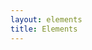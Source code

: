 ```yaml
---
layout: elements
title: Elements
---
```


<!-- <h1>Elements</h1>

<h2>Form</h2>

<h3>Radio</h3>
<div class="dp__radio">
    <label
        ><input
          type="radio"
          name="radio"
          checked="checked"
        />Radio
    </label>
    <label>
        <input
          type="radio"
          name="radio"
        />Radio
    </label>    
</div>

{% highlight html %}
<div class="dp__radio">
    <label
        ><input
          type="radio"
          name="radio"
          checked="checked"
        />Radio
    </label>
    <label>
        <input
          type="radio"
          name="radio"
        />Radio
    </label>    
</div>
{% endhighlight %}


<h3>Checkbox</h3>
<div class="dp__checkbox">
    <label
          ><input
            type="checkbox"
            name="checkbox"
            checked="checked"
          />Checkbox
    </label>
    <label
        ><input
        type="checkbox"            
        name="checkbox"
        />Checkbox
    </label>    
</div>
{% highlight html %}
<div class="dp__checkbox">
    <label
          ><input
            type="checkbox"
            name="checkbox"
            checked="checked"
          />Checkbox
    </label>
    <label
        ><input
        type="checkbox"            
        name="checkbox"
        />Checkbox
    </label>    
</div>
{% endhighlight %}


<h3>Switch</h3>
<div class="dp__switch">    
      <label class="rwmb-switch-label rwmb-switch-label--rounded">
        <input
          type="checkbox"
          checked="checked"
        />
        <div class="rwmb-switch-status">
          <span class="rwmb-switch-slider"></span>
          <span class="rwmb-switch-on">On</span>
          <span class="rwmb-switch-off"></span>
        </div>
      </label>
</div>

{% highlight html %}
<div class="dp__switch">    
      <label class="rwmb-switch-label rwmb-switch-label--rounded">
        <input
          type="checkbox"
          checked="checked"
        />
        <div class="rwmb-switch-status">
          <span class="rwmb-switch-slider"></span>
          <span class="rwmb-switch-on">On</span>
          <span class="rwmb-switch-off"></span>
        </div>
      </label>
</div>
{% endhighlight %}



<h3>Input</h3>

<div class="dp__input">
    <input type="text" placeholder="text"> <br><br>
    <input type="date"> <br><br>
    <input type="datetime-local">  <br><br>
    <input type="email" placeholder="email">  <br><br>
    <input type="number" placeholder="number">  <br><br>
    <input type="password" placeholder="password">  <br><br>

    <input type="url" placeholder="url">  <br><br>
    
    <input type="file">  <br><br>

    <textarea
        cols="10"
        rows="3"
        placeholder="textarea">
    </textarea>    

    <input type="button" value="Button">  <br><br>
    <input type="reset">  <br><br>
    <input type="submit">    
</div>    

{% highlight html %}
<div class="dp__input">
    <input type="text" placeholder="text">
    <input type="date">
    <input type="datetime-local"> 
    <input type="email" placeholder="email"> 
    <input type="number" placeholder="number"> 
    <input type="password" placeholder="password"> 

    <input type="url" placeholder="url"> 
    
    <input type="file"> 

    <textarea
        cols="10"
        rows="3"
        placeholder="textarea">
    </textarea>    

    <input type="button" value="Button"> 
    <input type="reset"> 
    <input type="submit">    
</div>   
{% endhighlight %}

<h3>Select</h3>
<label class="dp__select">
    <select name="something">
        <option value="one">Option 1</option>
        <option value="two">Option 2</option>
        <option value="three">Option 3</option>
    </select>
</label>

{% highlight html %}
<label class="dp__select">
    <select name="something">
        <option value="one">Option 1</option>
        <option value="two">Option 2</option>
        <option value="three">Option 3</option>
    </select>
</label>
{% endhighlight %}

<h3>Buttons</h3>

<a href="#" class="dp__btn-pri">Button Primary</a>
{% highlight html %}
<a href="#" class="dp__btn-pri">Button Primary</a>
{% endhighlight %}

<a href="#" class="dp__btn-sec">Button Secondary</a>
{% highlight html %}
<a href="#" class="dp__btn-sec">Button Secondary</a>
{% endhighlight %}

<a href="#" class="dp__btn-outline">Button Outline</a>
{% highlight html %}
<a href="#" class="dp__btn-outline">Button Outline</a>
{% endhighlight %}

<a href="#" class="dp__btn-text">Button Text</a>
{% highlight html %}
<a href="#" class="dp__btn-text">Button Text</a>
{% endhighlight %} -->